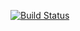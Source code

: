 [![Build Status](https://secure.travis-ci.org/bwghughes/roomyservice.png)](http://travis-ci.org/bwghughes/roomyservice)
